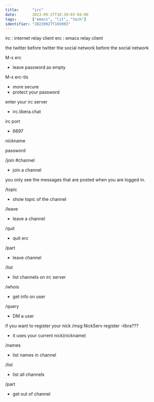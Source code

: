 ```yaml
---
title:      "irc"
date:       2023-09-27T10:39:03-04:00
tags:       ["emacs", "lit", "tech"]
identifier: "20230927T103903"
---
```

irc : internet relay client
erc : emacs relay client

the twitter before twitter
the social network before the social network

M-x erc
- leave password as empty

M-x erc-tls
- more secure
- protect your password

enter your irc server
- irc.libera.chat

irc port
- 6697

nickname

password

/join #channel
- join a channel

you only see the messages that are posted when you are logged in.


/topic 
- show topic of the channel

/leave
- leave a channel

/quit
- quit erc

/part
- leave channel

/list 
- list channels on irc server

/whois <name>
- get info on user

/query <username>
- DM a user


if you want to register your nick
/msg NickServ register <password> <email>-libra???
- it uses your current nick(nickname)


/names
- list names in channel

/list
- list all channels

/part
- get out of channel
